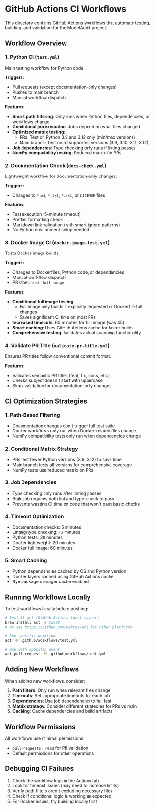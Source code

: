 # GitHub Actions CI Workflows

This directory contains GitHub Actions workflows that automate testing, building, and validation for the ModelAudit project.

## Workflow Overview

### 1. **Python CI** (`test.yml`)

Main testing workflow for Python code.

**Triggers:**

- Pull requests (except documentation-only changes)
- Pushes to main branch
- Manual workflow dispatch

**Features:**

- **Smart path filtering**: Only runs when Python files, dependencies, or workflows change
- **Conditional job execution**: Jobs depend on what files changed
- **Optimized matrix testing**:
  - PRs: Test on Python 3.9 and 3.12 only (min/max versions)
  - Main branch: Test on all supported versions (3.9, 3.10, 3.11, 3.12)
- **Job dependencies**: Type checking only runs if linting passes
- **NumPy compatibility testing**: Reduced matrix for PRs

### 2. **Documentation Check** (`docs-check.yml`)

Lightweight workflow for documentation-only changes.

**Triggers:**

- Changes to `*.md`, `*.txt`, `*.rst`, or `LICENSE` files

**Features:**

- Fast execution (5-minute timeout)
- Prettier formatting check
- Markdown link validation (with smart ignore patterns)
- No Python environment setup needed

### 3. **Docker Image CI** (`docker-image-test.yml`)

Tests Docker image builds.

**Triggers:**

- Changes to Dockerfiles, Python code, or dependencies
- Manual workflow dispatch
- PR label: `test-full-image`

**Features:**

- **Conditional full image testing**:
  - Full image only builds if explicitly requested or Dockerfile.full changes
  - Saves significant CI time on most PRs
- **Increased timeouts**: 60 minutes for full image (was 45)
- **Smart caching**: Uses GitHub Actions cache for faster builds
- **Comprehensive testing**: Validates actual scanning functionality

### 4. **Validate PR Title** (`validate-pr-title.yml`)

Ensures PR titles follow conventional commit format.

**Features:**

- Validates semantic PR titles (feat, fix, docs, etc.)
- Checks subject doesn't start with uppercase
- Skips validation for documentation-only changes

## CI Optimization Strategies

### 1. Path-Based Filtering

- Documentation changes don't trigger full test suite
- Docker workflows only run when Docker-related files change
- NumPy compatibility tests only run when dependencies change

### 2. Conditional Matrix Strategy

- PRs test fewer Python versions (3.9, 3.12) to save time
- Main branch tests all versions for comprehensive coverage
- NumPy tests use reduced matrix on PRs

### 3. Job Dependencies

- Type checking only runs after linting passes
- Build job requires both lint and type-check to pass
- Prevents wasting CI time on code that won't pass basic checks

### 4. Timeout Optimization

- Documentation checks: 5 minutes
- Linting/type checking: 10 minutes
- Python tests: 30 minutes
- Docker lightweight: 20 minutes
- Docker full image: 60 minutes

### 5. Smart Caching

- Python dependencies cached by OS and Python version
- Docker layers cached using GitHub Actions cache
- Rye package manager cache enabled

## Running Workflows Locally

To test workflows locally before pushing:

```bash
# Install act (GitHub Actions local runner)
brew install act  # macOS
# or see https://github.com/nektos/act for other platforms

# Run specific workflow
act -W .github/workflows/test.yml

# Run with specific event
act pull_request -W .github/workflows/test.yml
```

## Adding New Workflows

When adding new workflows, consider:

1. **Path filters**: Only run when relevant files change
2. **Timeouts**: Set appropriate timeouts for each job
3. **Dependencies**: Use job dependencies to fail fast
4. **Matrix strategy**: Consider different strategies for PRs vs main
5. **Caching**: Cache dependencies and build artifacts

## Workflow Permissions

All workflows use minimal permissions:

- `pull-requests: read` for PR validation
- Default permissions for other operations

## Debugging CI Failures

1. Check the workflow logs in the Actions tab
2. Look for timeout issues (may need to increase limits)
3. Verify path filters aren't excluding necessary files
4. Check if conditional logic is working as expected
5. For Docker issues, try building locally first
